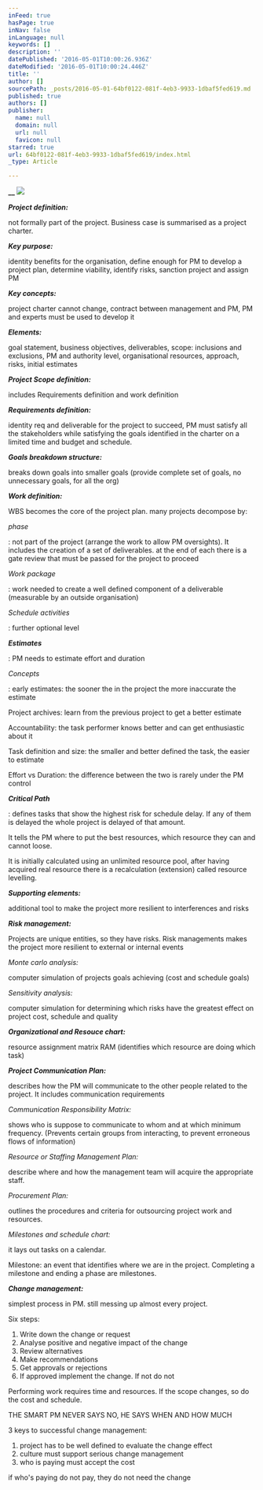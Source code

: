 ```yaml
---
inFeed: true
hasPage: true
inNav: false
inLanguage: null
keywords: []
description: ''
datePublished: '2016-05-01T10:00:26.936Z'
dateModified: '2016-05-01T10:00:24.446Z'
title: ''
author: []
sourcePath: _posts/2016-05-01-64bf0122-081f-4eb3-9933-1dbaf5fed619.md
published: true
authors: []
publisher:
  name: null
  domain: null
  url: null
  favicon: null
starred: true
url: 64bf0122-081f-4eb3-9933-1dbaf5fed619/index.html
_type: Article

---
```

**__**
![](https://the-grid-user-content.s3-us-west-2.amazonaws.com/3e9c815a-b819-4bc0-b661-9d15f62231d8.jpg)

**_Project definition:_**

not formally part of the project. Business case is summarised as a project charter.

**_Key purpose:_**

identity benefits for the organisation, define enough for PM to develop a project plan, determine viability, identify risks, sanction project and assign PM

**_Key concepts:_**

project charter cannot change, contract between management and PM, PM and experts must be used to develop it

**_Elements:_**

goal statement, business objectives, deliverables, scope: inclusions and exclusions, PM and authority level, organisational resources, approach, risks, initial estimates

**_Project Scope definition:_**

includes Requirements definition and work definition

**_Requirements definition:_**

identity req and deliverable for the project to succeed, PM must satisfy all the stakeholders while satisfying the goals identified in the charter on a limited time and budget and schedule.

**_Goals breakdown structure:_**

breaks down goals into smaller goals (provide complete set of goals, no unnecessary goals, for all the org)

**_Work definition:_**

WBS becomes the core of the project plan. many projects decompose by:

_phase_

: not part of the project (arrange the work to allow PM oversights). It includes the creation of a set of deliverables. at the end of each there is a gate review that must be passed for the project to proceed

_Work package_

: work needed to create a well defined component of a deliverable (measurable by an outside organisation)

_Schedule activities_

: further optional level

**_Estimates_**

: PM needs to estimate effort and duration

_Concepts_

: early estimates: the sooner the in the project the more inaccurate the estimate

Project archives: learn from the previous project to get a better estimate

Accountability: the task performer knows better and can get enthusiastic about it

Task definition and size: the smaller and better defined the task, the easier to estimate

Effort vs Duration: the difference between the two is rarely under the PM control

_**Critical Path**_

: defines tasks that show the highest risk for schedule delay. If any of them is delayed the whole project is delayed of that amount.

It tells the PM where to put the best resources, which resource they can and cannot loose.

It is initially calculated using an unlimited resource pool, after having acquired real resource there is a recalculation (extension) called resource levelling.

**_Supporting elements:_**

additional tool to make the project more resilient to interferences and risks

**_Risk management:_**

Projects are unique entities, so they have risks. Risk managements makes the project more resilient to external or internal events

_Monte carlo analysis:_

computer simulation of projects goals achieving (cost and schedule goals)

_Sensitivity analysis:_

computer simulation for determining which risks have the greatest effect on project cost, schedule and quality

**_Organizational and Resouce chart:_**

resource assignment matrix RAM (identifies which resource are doing which task)

**_Project Communication Plan:_**

describes how the PM will communicate to the other people related to the project. It includes communication requirements

_Communication Responsibility Matrix:_

shows who is suppose to communicate to whom and at which minimum frequency. (Prevents certain groups from interacting, to prevent erroneous flows of information)

_Resource or Staffing Management Plan:_

describe where and how the management team will acquire the appropriate staff.

_Procurement Plan:_

outlines the procedures and criteria for outsourcing project work and resources.

_Milestones and schedule chart:_

it lays out tasks on a calendar.

Milestone: an event that identifies where we are in the project. Completing a milestone and ending a phase are milestones.

**_Change management:_**

simplest process in PM. still messing up almost every project.

Six steps:

1. Write down the change or request
2. Analyse positive and negative impact of the change
3. Review alternatives
4. Make recommendations
5. Get approvals or rejections
6. If approved implement the change. If not do not

Performing work requires time and resources. If the scope changes, so do the cost and schedule.

THE SMART PM NEVER SAYS NO, HE SAYS WHEN AND HOW MUCH

3 keys to successful change management:

1. project has to be well defined to evaluate the change effect
2. culture must support serious change management
3. who is paying must accept the cost

if who's paying do not pay, they do not need the change